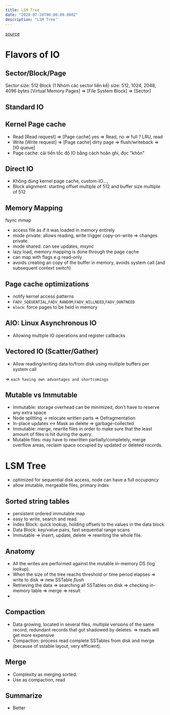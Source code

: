 ```yaml
---
title: LSM Tree
date: "2020-07-28T00:00:00.000Z"
description: "LSM Tree"
---
```



[source](https://medium.com/databasss/on-disk-io-part-3-lsm-trees-8b2da218496f)
# Flavors of IO

## Sector/Block/Page

Sector size: 512
Block (1 Nhóm các sector liền kề) size: 512, 1024, 2048, 4096 bytes
[Virtual Memory Pages] => [File System Block] => [Sector]

## Standard IO

## Kernel Page cache
- Read [Read request] => [Page cache] yes => Read, no => full ? LRU, read
- Write [Write request] => [Page cache] dirty page => flush/writeback => [IO queue]
- Page cache: cải tiến tốc độ IO bằng cách hoãn ghi, đọc "khôn"

## Direct IO
- Không dùng kernel page cache, custom-IO..., 
- Block alignment: starting offset multiple of 512 and buffer size multiple of 512

## Memory Mapping
fsync
mmap
- access file as if it was loaded in memory entirely
- mode private: allows reading, write trigger copy-on-write => changes private.
- mode shared: can see updates, *msync*
- lazy load, memory mapping is done through the page cache
- can map with flags e.g read-only
- avoids creating an copy of the buffer in memory, avoids system call (and subsequent context switch)

## Page cache optimizations
- notify kernel access patterns
- `FADV_SQEUENTIAL`,`FADV_RANDOM`,`FADV_WILLNEED`,`FADV_DONTNEED`
- `mlock`: force pages to be held in memory

## AIO: Linux Asynchronous IO
- Allowing multiple IO operations and register callbacks

## Vectored IO (Scatter/Gather)
- Allow reading/writing data to/from disk using multiple buffers per system call

=> `each having own advantages and shortcomings`

## Mutable vs Immutable

- Immutable: storage overhead can be minimized, don't have to reserve any extra space
- Node splitting -> relocate written parts => Defragmentation
- In-place updates <-> Mask as delete => garbage-collected
- Immutable: merge, rewrite files in order to make sure that the least amount of files is hit during the query.
- Mutable files: may have to rewritten partially/completely, merge overflow areas, reclaim space occupied by updated or deleted rocords.


# LSM Tree
- optimized for sequential disk access, node can have a full *occupancy*
- allow imutable, mergeable files, primary index

## Sorted string tables
- persistent ordered immutable map
- easy to write, search and read.
- Index Block: quick lookup, holding offsets to the values in the data block
- Data Block: key/value pairs, fast sequential range scans
- Immutable => insert, update, delete => rewriting the whole file.

## Anatomy
- All the writes are performed against the mutable in-memory DS (log lookup).
- When the size of the tree reachs threshold or time period elapses => write to disk => new SSTable *flush*
- Retrieving the data => searching all SSTables on disk => checking in-memory table => merge => result
-

## Compaction
- Data growing, located in several files, multiple versions of the same record, redundant records that got shadowed by deletes. => reads will get more expensive
- Compaction: process read complete SSTables from disk and merge (because of sstable layout, very efficient).

## Merge
- Complexity as merging sorted.
- Use as compaction, read

## Summarize
- Better 
